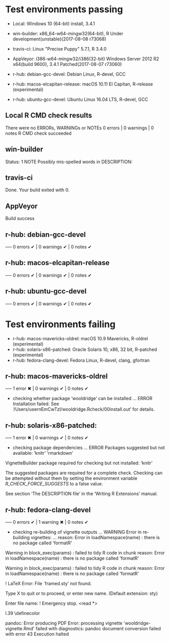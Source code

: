 
# Test environments passing
* Local: Windows 10 (64-bit) install, 3.4.1
* win-builder: x86_64-w64-mingw32(64-bit), R Under development(unstable)(2017-08-08 r73068)

* travis-ci: Linux "Precise Puppy" 5.7.1, R 3.4.0
* AppVeyor: i386-w64-mingw32/i386(32-bit) Windows Server 2012 R2 x64(build 9600), 3.4.1 Patched(2017-08-07 r73060)

* r-hub: debian-gcc-devel: Debian Linux, R-devel, GCC
* r-hub: macos-elcapitan-release: macOS 10.11 El Capitan, R-release (experimental)
* r-hub: ubuntu-gcc-devel: Ubuntu Linux 16.04 LTS, R-devel, GCC


## Local R CMD check results
There were no ERRORs, WARNINGs or NOTEs
0 errors | 0 warnings | 0 notes
R CMD check succeeded

## win-builder
Status: 1 NOTE
Possibly mis-spelled words in DESCRIPTION:

## travis-ci
Done. Your build exited with 0.
## AppVeyor
Build success
  
## r-hub: debian-gcc-devel
── 0 errors ✔ | 0 warnings ✔ | 0 notes ✔
## r-hub: macos-elcapitan-release
── 0 errors ✔ | 0 warnings ✔ | 0 notes ✔
## r-hub: ubuntu-gcc-devel
── 0 errors ✔ | 0 warnings ✔ | 0 notes ✔


# Test environments failing
* r-hub: macos-mavericks-oldrel: macOS 10.9 Mavericks, R-oldrel (experimental)
* r-hub: solaris-x86-patched: Oracle Solaris 10, x86, 32 bit, R-patched (experimental)
* r-hub: fedora-clang-devel: Fedora Linux, R-devel, clang, gfortran

## r-hub: macos-mavericks-oldrel
── 1 error ✖ | 0 warnings ✔ | 0 notes ✔
* checking whether package ‘wooldridge’ can be installed ... ERROR
Installation failed.
See ‘/Users/usernEmCwTzl/wooldridge.Rcheck/00install.out’ for details.

## r-hub: solaris-x86-patched:
── 1 error ✖ | 0 warnings ✔ | 0 notes ✔
* checking package dependencies ... ERROR
Packages suggested but not available: ‘knitr’ ‘rmarkdown’

VignetteBuilder package required for checking but not installed: ‘knitr’

The suggested packages are required for a complete check.
Checking can be attempted without them by setting the environment
variable _R_CHECK_FORCE_SUGGESTS_ to a false value.

See section ‘The DESCRIPTION file’ in the ‘Writing R Extensions’
manual.

## r-hub: fedora-clang-devel
── 0 errors ✔ | 1 warning ✖ | 0 notes ✔
* checking re-building of vignette outputs ... WARNING
Error in re-building vignettes:
  ...
reason: Error in loadNamespace(name) : there is no package called 'formatR'

Warning in block_exec(params) :
  failed to tidy R code in chunk <unnamed-chunk-71>
reason: Error in loadNamespace(name) : there is no package called 'formatR'

Warning in block_exec(params) :
  failed to tidy R code in chunk <unnamed-chunk-72>
reason: Error in loadNamespace(name) : there is no package called 'formatR'

! LaTeX Error: File `framed.sty' not found.

Type X to quit or <RETURN> to proceed,
or enter new name. (Default extension: sty)

Enter file name: 
! Emergency stop.
<read *> 
         
l.39 \definecolor

pandoc: Error producing PDF
Error: processing vignette 'wooldridge-vignette.Rmd' failed with diagnostics:
pandoc document conversion failed with error 43
Execution halted